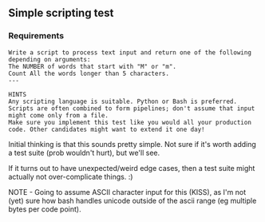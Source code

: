 ## Simple scripting test

### Requirements

```
Write a script to process text input and return one of the following depending on arguments:
The NUMBER of words that start with "M" or "m".
Count All the words longer than 5 characters.
---

HINTS
Any scripting language is suitable. Python or Bash is preferred.
Scripts are often combined to form pipelines; don't assume that input might come only from a file.
Make sure you implement this test like you would all your production code. Other candidates might want to extend it one day!
```

Initial thinking is that this sounds pretty simple.  Not sure if it's worth
adding a test suite (prob wouldn't hurt), but we'll see.

If it turns out to have unexpected/weird edge cases, then a test suite
might actually not over-complicate things. :)

NOTE - Going to assume ASCII character input for this (KISS), as I'm not
(yet) sure how bash handles unicode outside of the ascii range (eg multiple
bytes per code point).
